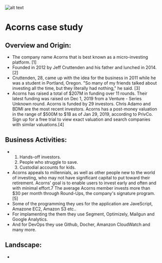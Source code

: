 ![alt text](acorns-t.png)
# Acorns case study
## Overview and Origin:
* The company name Acorns that is best known as a micro-investing platform. [1]
* Founded in 2012 by Jeff Cruttenden and his father and lunched in 2014.[2]
* Cruttenden, 28, came up with the idea for the business in 2011 while he was a student in Portland, Oregon.
"So many of my friends talked about investing all the time, but they literally had nothing," he said. [3]
* Acorns has raised a total of $207M in funding over 11 rounds. Their latest funding was raised on Dec 1, 2019 from a Venture - Series Unknown round.
Acorns is funded by 29 investors. Chris Adamo and BDMI are the most recent investors.
Acorns has a post-money valuation in the range of $500M to $1B as of Jan 29, 2019, according to PrivCo. Sign up for a free trial to view exact valuation and search companies with similar valuations.[4]
## Business Activities:
*  1. Hands-off investors.
   2. People who struggle to save.
   3. Custodial accounts for kids.
* Acorns appeals to millennials, as well as other people new to the world of investing, who may not have significant capital to put toward their retirement. Acorns' goal is to enable users to invest early and often and with minimal effort.7﻿ The average Acorns member invests more than $30 per month through Round-Ups, the company's signature program.[5]
* Some of the programming they ues for the application are JaveScript, Amazone EC2, Amazon S3 etc..
* For implamenting the them they use Segment, Optimizely, Mailgun and Google Analytics.
* And for DevOps they use Github, Docher, Amanzon CloudWatch and many more.
## Landscape:
*

